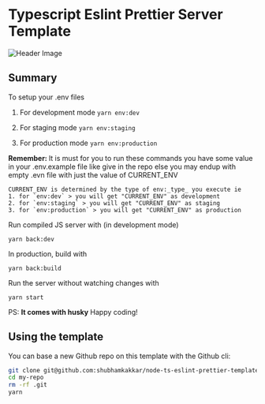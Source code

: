 # Typescript Eslint Prettier Server Template

![Header Image](https://i.imgur.com/tCAQjV1.png)

## Summary

To setup your .env files
1. For development mode
`yarn env:dev`

2. For staging mode
`yarn env:staging`

3. For production mode
`yarn env:production`

<b>Remember: </b>It is must for you to run these commands you have some value in your .env.example file like give in the repo else you may endup with empty .evn file with just the value of CURRENT_ENV


```
CURRENT_ENV is determined by the type of env:_type_ you execute ie
1. for `env:dev` > you will get "CURRENT_ENV" as development
2. for `env:staging` > you will get "CURRENT_ENV" as staging
3. for `env:production` > you will get "CURRENT_ENV" as production
```

Run compiled JS server with (in development mode)

`yarn back:dev`

In production, build with

`yarn back:build`

Run the server without watching changes with

`yarn start`


PS: <b>It comes with husky</b> Happy coding!

## Using the template

You can base a new Github repo on this template with the Github cli:


```sh
git clone git@github.com:shubhamkakkar/node-ts-eslint-prettier-template.git my-repo
cd my-repo
rm -rf .git
yarn
```